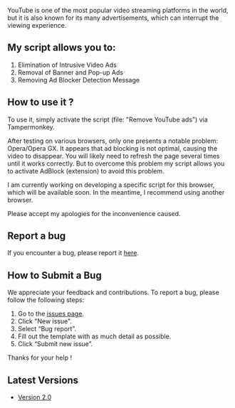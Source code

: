 YouTube is one of the most popular video streaming platforms in the world, but it is also known for its many advertisements, which can interrupt the viewing experience.

## My script allows you to:

1. Elimination of Intrusive Video Ads
2. Removal of Banner and Pop-up Ads
3. Removing Ad Blocker Detection Message

## How to use it ?

To use it, simply activate the script (file: "Remove YouTube ads") via Tampermonkey.

After testing on various browsers, only one presents a notable problem: Opera/Opera GX. It appears that ad blocking is not optimal, causing the video to disappear. You will likely need to refresh the page several times until it works correctly.
But to overcome this problem my script allows you to activate AdBlock (extension) to avoid this problem.

I am currently working on developing a specific script for this browser, which will be available soon. In the meantime, I recommend using another browser.

Please accept my apologies for the inconvenience caused.

## Report a bug

If you encounter a bug, please report it [here](https://github.com/NOXLVE/Remove-ads-YouTube/issues/new?assignees=&labels=bug&template=bug_report.md&title=%5BBUG%5D).

## How to Submit a Bug

We appreciate your feedback and contributions. To report a bug, please follow the following steps:

1. Go to the [issues page](https://github.com/NOXLVE/Remove-ads-YouTube/issues).
2. Click "New issue".
3. Select “Bug report”.
4. Fill out the template with as much detail as possible.
5. Click “Submit new issue”.

Thanks for your help !

## Latest Versions

- [Version 2.0](https://github.com/NOXLVE/Remove-ads-YouTube/releases/tag/V2)

